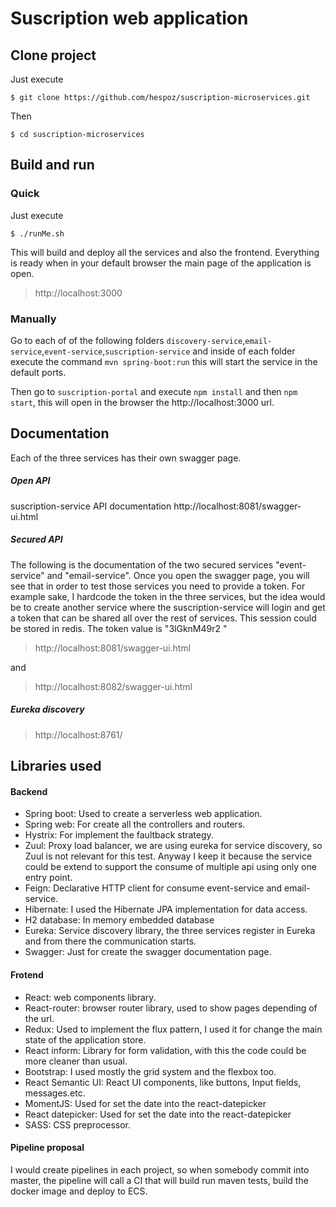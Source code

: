 # Suscription web application

## Clone project

Just execute

`$ git clone https://github.com/hespoz/suscription-microservices.git`

Then

`$ cd suscription-microservices`

## Build and run

### Quick

Just execute

`$ ./runMe.sh`

This will build and deploy all the services and also the frontend. Everything is ready when in your default browser the main page of the application is open.

> http://localhost:3000

### Manually

Go to each of of the following folders `discovery-service`,`email-service`,`event-service`,`suscription-service` and inside of each folder execute the command `mvn spring-boot:run` this will start the service in the default ports.

Then go to `suscription-portal` and execute `npm install` and then `npm start`, this will open in the browser the http://localhost:3000 url.


## Documentation

Each of the three services has their own swagger page.

##### Open API

suscription-service API documentation http://localhost:8081/swagger-ui.html

##### Secured API

The following is the documentation of the two secured services "event-service" and "email-service". Once you open the swagger page, you will see that in order to test those services you need to provide a token. For example sake, I hardcode the token in the three services, but the idea would be to create another service where the suscription-service will login and get a token that can be shared all over the rest of services. This session could be stored in redis. The token value is "3lGknM49r2 "

> http://localhost:8081/swagger-ui.html 

and

> http://localhost:8082/swagger-ui.html

##### Eureka discovery

> http://localhost:8761/


## Libraries used

#### Backend

* Spring boot: Used to create a serverless web application.
* Spring web: For create all the controllers and routers.
* Hystrix: For implement the faultback strategy.
* Zuul: Proxy load balancer, we are using eureka for service discovery, so Zuul is not relevant for this test. Anyway I keep it because the service could be extend to support the consume of multiple api using only one entry point.
* Feign: Declarative HTTP client for consume event-service and email-service.
* Hibernate: I used the Hibernate JPA implementation for data access.
* H2 database: In memory embedded database
* Eureka: Service discovery library, the three services register in Eureka and from there the communication starts.
* Swagger: Just for create the swagger documentation page.

#### Frotend 

* React: web components library.
* React-router: browser router library, used to show pages depending of the url.
* Redux: Used to implement the flux pattern, I used it for change the main state of the application store.
* React inform: Library for form validation, with this the code could be more cleaner than usual.
* Bootstrap: I used mostly the grid system and the flexbox too.
* React Semantic UI: React UI components, like buttons, Input fields, messages.etc. 
* MomentJS: Used for set the date into the react-datepicker
* React datepicker: Used for set the date into the react-datepicker
* SASS: CSS preprocessor.

#### Pipeline proposal
I would create pipelines in each project, so when somebody commit into master, the pipeline will call a CI that will build run maven tests, build the docker image and deploy to ECS. 

